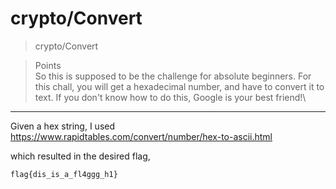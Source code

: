 # crypto/Convert

>crypto/Convert

> Points\
>So this is supposed to be the challenge for absolute beginners. For this chall, you will get a hexadecimal number, and have to convert it to text. If you don't know how to do this, Google is your best friend!\

***

Given a hex string, I used https://www.rapidtables.com/convert/number/hex-to-ascii.html

which resulted in the desired flag,
```
flag{dis_is_a_fl4ggg_h1}
```
